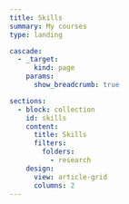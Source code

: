 ```yaml
---
title: Skills
summary: My courses
type: landing

cascade:
  - _target:
      kind: page
    params:
      show_breadcrumb: true

sections:
  - block: collection
    id: skills
    content:
      title: Skills
      filters:
        folders:
          - research
    design:
      view: article-grid
      columns: 2
---
```

